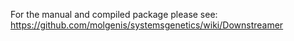 For the manual and compiled package please see: https://github.com/molgenis/systemsgenetics/wiki/Downstreamer
